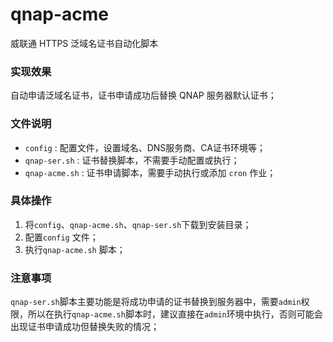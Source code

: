 # qnap-acme
威联通 HTTPS 泛域名证书自动化脚本

### 实现效果

自动申请泛域名证书，证书申请成功后替换 QNAP 服务器默认证书；

### 文件说明

- `config` : 配置文件，设置域名、DNS服务商、CA证书环境等；
- `qnap-ser.sh` : 证书替换脚本，不需要手动配置或执行；
- `qnap-acme.sh` : 证书申请脚本，需要手动执行或添加 `cron` 作业；

### 具体操作

1. 将`config`、`qnap-acme.sh`、`qnap-ser.sh`下载到安装目录；
2. 配置`config` 文件；
3. 执行`qnap-acme.sh` 脚本；

### 注意事项

`qnap-ser.sh`脚本主要功能是将成功申请的证书替换到服务器中，需要`admin`权限，所以在执行`qnap-acme.sh`脚本时，建议直接在`admin`环境中执行，否则可能会出现证书申请成功但替换失败的情况；
